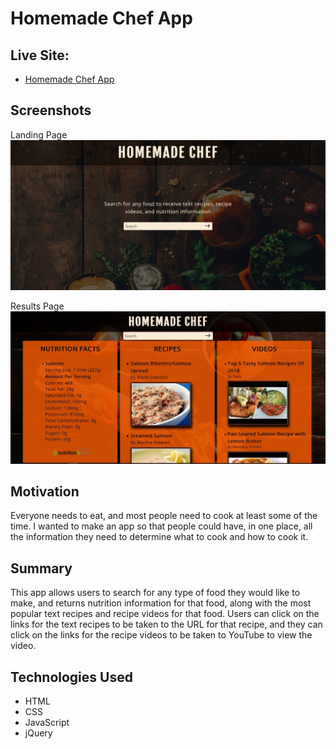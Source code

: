 <h1>Homemade Chef App</h1>

<h2>Live Site:</h2>

<ul>
    <li><a href="https://wesmc10.github.io/api-hack-capstone/">Homemade Chef App</a></li>
</ul>

<h2>Screenshots</h2>

Landing Page
<img src="landing_page.jpg">

Results Page
<img src="results_page.jpg">

<h2>Motivation</h2>

Everyone needs to eat, and most people need to cook at least some of the time.
I wanted to make an app so that people could have, in one place, all the 
information they need to determine what to cook and how to cook it.

<h2>Summary</h2>

This app allows users to search for any type of food they would like to make, and 
returns nutrition information for that food, along with the most popular text recipes 
and recipe videos for that food. Users can click on the links for the text recipes to 
be taken to the URL for that recipe, and they can click on the links for the recipe 
videos to be taken to YouTube to view the video.

<h2>Technologies Used</h2>

<ul>
    <li>HTML</li>
    <li>CSS</li>
    <li>JavaScript</li>
    <li>jQuery</li>
</ul>
